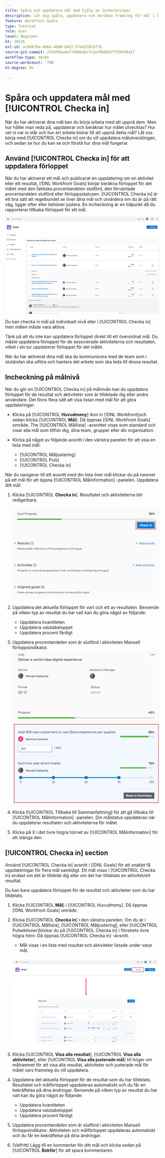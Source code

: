 ```yaml
---
title: Spåra och uppdatera mål med hjälp av incheckningar
description: Lär dig spåra, uppdatera och beräkna framsteg för mål i [!DNL Workfront Goals].
feature: Workfront Goals
type: Tutorial
role: User
level: Beginner
kt: 10126
exl-id: acb6670a-486a-4d88-b422-57ed21833f76
source-git-commit: 27e8f0aada77488bd6cfc2e786b997f759fd0a17
workflow-type: tm+mt
source-wordcount: '736'
ht-degree: 0%

---
```


# Spåra och uppdatera mål med [!UICONTROL Checka in]

När du har aktiverat dina mål kan du börja arbeta med att uppnå dem. Men hur håller man reda på, uppdaterar och beräknar hur målet utvecklas? Hur vet ni var ni står och hur ert arbete bidrar till att uppnå detta mål? Låt oss börja med [!UICONTROL Checka in] om du vill uppdatera målutvecklingen, och sedan se hur du kan se och förstå hur dina mål fungerar.

## Använd [!UICONTROL Checka in] för att uppdatera förloppet

När du har aktiverat ett mål och publicerat en uppdatering om en aktivitet eller ett resultat, [!DNL Workfront Goals] börjar beräkna förloppet för det målet med den faktiska procentandelen slutförd, den förväntade procentandelen slutförd eller förloppsstatusen. [!UICONTROL Checka in] är ett bra sätt att regelbundet se över dina mål och utvärdera om du är på rätt väg, ligger efter eller behöver justera. En incheckning är en tidpunkt då du rapporterar tillbaka förloppet för ett mål.

![En skärmbild av [!UICONTROL Checka in] område i [!DNL Workfront Goals]](assets/09-workfront-goals-check-ins.png)

Du kan checka in mål på individuell nivå eller i [!UICONTROL Checka in] men målen måste vara aktiva.

Tänk på att du inte kan uppdatera förloppet direkt till ett överordnat mål. Du måste uppdatera förloppet för de associerade aktiviteterna och resultaten, vilket i sin tur uppdaterar förloppet för det målet.

När du har aktiverat dina mål ska du kommunicera med de team som i slutändan ska utföra och hantera det arbete som ska leda till dessa resultat.

## Incheckning på målnivå

När du gör en [!UICONTROL Checka in] på målnivån kan du uppdatera förloppet för de resultat och aktiviteter som är tilldelade dig eller andra användare. Det finns flera sätt att visa listan med mål för att göra uppdateringar.

* Klicka på [!UICONTROL **Huvudmeny**] ikon in [!DNL Workfront]och sedan klicka [!UICONTROL **Mål**]. Då öppnas [!DNL Workfront Goals] område. The [!UICONTROL Mållista] -avsnittet visas som standard och visar alla mål som tillhör dig, dina team, grupper eller din organisation.
* Klicka på något av följande avsnitt i den vänstra panelen för att visa en lista med mål:

   * [!UICONTROL Måljustering]
   * [!UICONTROL Puls]
   * [!UICONTROL Checka in]

När du navigerar till ett avsnitt med din lista över mål klickar du på namnet på ett mål för att öppna [!UICONTROL Målinformation] -panelen. Uppdatera ditt mål:

1. Klicka [!UICONTROL **Checka in**]. Resultatet och aktiviteterna blir redigerbara.

   ![En skärmbild av [!UICONTROL Checka in] knapp in [!DNL Workfront Goals]](assets/10-workfront-goals-check-in-goal-level.png)

1. Uppdatera det aktuella förloppet för vart och ett av resultaten. Beroende på vilken typ av resultat du har valt kan du göra något av följande:

   * Uppdatera kvantiteten
   * Uppdatera valutabeloppet
   * Uppdatera procent färdigt

1. Uppdatera procentandelen som är slutförd i aktiviteten Manuell förloppsindikator.
   ![En skärmbild av [!UICONTROL Målinformation] panel i [!DNL Workfront Goals]](assets/11-workfront-goals-goal-level-update-result-and-activity.png)

1. Klicka [!UICONTROL Tillbaka till Sammanfattning] för att gå tillbaka till [!UICONTROL Målinformation] -panelen. Din målstatus uppdateras när du uppdaterar resultaten och aktiviteterna för målet.

1. Klicka på X i det övre högra hörnet av [!UICONTROL Målinformation] för att stänga den.

## [!UICONTROL Checka in] section

Använd [!UICONTROL Checka in] avsnitt i [!DNL Goals] för att snabbt få uppdateringar för flera mål samtidigt. Ett mål visas i [!UICONTROL Checka in] endast om det är tilldelat dig eller om det har tilldelats en aktivitet/ett resultat.

Du kan bara uppdatera förloppet för de resultat och aktiviteter som du har tilldelats.

1. Klicka [!UICONTROL **Mål**] i [!UICONTROL Huvudmeny]. Då öppnas [!DNL Workfront Goals] område.

1. Klicka [!UICONTROL **Checka in**] i den vänstra panelen. Om du är i [!UICONTROL Mållista], [!UICONTROL Måljustering], eller [!UICONTROL Pulsektioner]klickar du på [!UICONTROL Checka in] i fönstrets övre högra hörn. Då öppnas [!UICONTROL Checka in] -avsnitt.
   * Mål visas i en lista med resultat och aktiviteter listade under varje mål.

   ![En skärmbild av [!UICONTROL Checka in] knappen och avsnittet i [!DNL Workfront Goals]](assets/12-workfront-goals-check-in-section-merged.jpeg)

1. Klicka [!UICONTROL **Visa alla resultat**], [!UICONTROL **Visa alla aktiviteter**], eller [!UICONTROL **Visa alla justerade mål**] till höger om målnamnet för att visa alla resultat, aktiviteter och justerade mål för målet vars framsteg du vill uppdatera.

1. Uppdatera det aktuella förloppet för de resultat som du har tilldelats. Resultatet och målförloppet uppdateras automatiskt och du får en bekräftelse på dina ändringar. Beroende på vilken typ av resultat du har valt kan du göra något av följande:

   * Uppdatera kvantiteten
   * Uppdatera valutabeloppet
   * Uppdatera procent färdigt

1. Uppdatera procentandelen som är slutförd i aktiviteten Manuell förloppsindikator. Aktiviteten och målförloppet uppdateras automatiskt och du får en bekräftelse på dina ändringar.

1. (Valfritt) Lägg till en kommentar för ditt mål och klicka sedan på [!UICONTROL **Bokför**] för att spara kommentaren.
